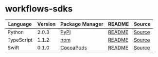 # workflows-sdks

|Language|Version|Package Manager|README|Source|
|-|-|-|-|-|
|Python|2.0.3|[PyPI](https://pypi.org/project/leap-workflows-python-sdk/2.0.3)|[README](https://github.com/leap-ai/workflows-sdks/tree/HEAD/sdks/python#readme)|[Source](https://github.com/leap-ai/workflows-sdks/tree/HEAD/sdks/python)|
|TypeScript|1.1.2|[npm](https://www.npmjs.com/package/@leap-ai/workflows/v/1.1.2)|[README](https://github.com/leap-ai/workflows-sdks/tree/HEAD/sdks/typescript#readme)|[Source](https://github.com/leap-ai/workflows-sdks/tree/HEAD/sdks/typescript)|
|Swift|0.1.0|[CocoaPods](https://cocoapods.org/pods/Leap)|[README](https://github.com/leap-ai/leap-workflows-swift-sdk/tree/HEAD/sdks/swift#readme)|[Source](https://github.com/leap-ai/leap-workflows-swift-sdk/tree/HEAD/sdks/swift)|